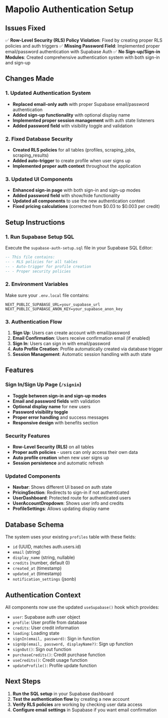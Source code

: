 # Mapolio Authentication Setup

## Issues Fixed

✅ **Row-Level Security (RLS) Policy Violation**: Fixed by creating proper RLS policies and auth triggers
✅ **Missing Password Field**: Implemented proper email/password authentication with Supabase Auth
✅ **No Sign-up/Sign-in Modules**: Created comprehensive authentication system with both sign-in and sign-up

## Changes Made

### 1. Updated Authentication System
- **Replaced email-only auth** with proper Supabase email/password authentication
- **Added sign-up functionality** with optional display name
- **Implemented proper session management** with auth state listeners
- **Added password field** with visibility toggle and validation

### 2. Fixed Database Security
- **Created RLS policies** for all tables (profiles, scraping_jobs, scraping_results)
- **Added auto-trigger** to create profile when user signs up
- **Implemented proper auth context** throughout the application

### 3. Updated UI Components
- **Enhanced sign-in page** with both sign-in and sign-up modes
- **Added password field** with show/hide functionality
- **Updated all components** to use the new authentication context
- **Fixed pricing calculations** (corrected from $0.03 to $0.003 per credit)

## Setup Instructions

### 1. Run Supabase Setup SQL
Execute the `supabase-auth-setup.sql` file in your Supabase SQL Editor:

```sql
-- This file contains:
-- - RLS policies for all tables
-- - Auto-trigger for profile creation
-- - Proper security policies
```

### 2. Environment Variables
Make sure your `.env.local` file contains:

```env
NEXT_PUBLIC_SUPABASE_URL=your_supabase_url
NEXT_PUBLIC_SUPABASE_ANON_KEY=your_supabase_anon_key
```

### 3. Authentication Flow
1. **Sign Up**: Users can create account with email/password
2. **Email Confirmation**: Users receive confirmation email (if enabled)
3. **Sign In**: Users can sign in with email/password
4. **Auto Profile Creation**: Profile automatically created via database trigger
5. **Session Management**: Automatic session handling with auth state

## Features

### Sign In/Sign Up Page (`/signin`)
- **Toggle between sign-in and sign-up modes**
- **Email and password fields** with validation
- **Optional display name** for new users
- **Password visibility toggle**
- **Proper error handling** and success messages
- **Responsive design** with benefits section

### Security Features
- **Row-Level Security (RLS)** on all tables
- **Proper auth policies** - users can only access their own data
- **Auto profile creation** when new user signs up
- **Session persistence** and automatic refresh

### Updated Components
- **Navbar**: Shows different UI based on auth state
- **PricingSection**: Redirects to sign-in if not authenticated
- **UserDashboard**: Protected route for authenticated users
- **UserAccountDropdown**: Shows user info and credits
- **ProfileSettings**: Allows updating display name

## Database Schema

The system uses your existing `profiles` table with these fields:
- `id` (UUID, matches auth.users.id)
- `email` (string)
- `display_name` (string, nullable)
- `credits` (number, default 0)
- `created_at` (timestamp)
- `updated_at` (timestamp)
- `notification_settings` (jsonb)

## Authentication Context

All components now use the updated `useSupabase()` hook which provides:
- `user`: Supabase auth user object
- `profile`: User profile from database
- `credits`: User credit information
- `loading`: Loading state
- `signIn(email, password)`: Sign in function
- `signUp(email, password, displayName?)`: Sign up function
- `signOut()`: Sign out function
- `purchaseCredits()`: Credit purchase function
- `useCredits()`: Credit usage function
- `updateProfile()`: Profile update function

## Next Steps

1. **Run the SQL setup** in your Supabase dashboard
2. **Test the authentication flow** by creating a new account
3. **Verify RLS policies** are working by checking user data access
4. **Configure email settings** in Supabase if you want email confirmation